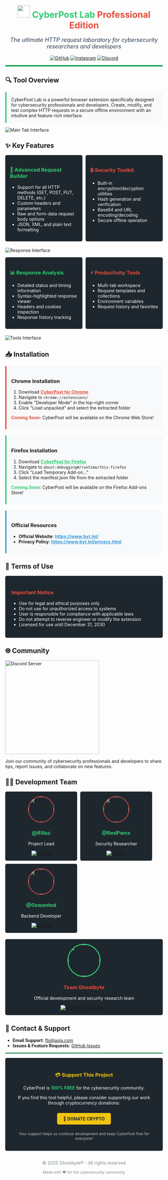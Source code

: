 <div align="center">
<h1 style="color:#2ecc71;"><img src="./Cyberpost-pic/Toolstap3.png" width="40" height="40" /> CyberPost Lab <span style="color:#e74c3c;">Professional Edition</span></h1>

<p style="font-size:18px;color:#2c3e50;"><em>The ultimate HTTP request laboratory for cybersecurity researchers and developers</em></p>

[![GitHub](https://img.shields.io/badge/GitHub-@lfillaz-181717?style=for-the-badge&logo=github&logoColor=white)](https://github.com/lfillaz)
[![Instagram](https://img.shields.io/badge/Instagram-@lfillaz-E4405F?style=for-the-badge&logo=instagram&logoColor=white)](https://instagram.com/lfillaz)
[![Discord](https://img.shields.io/badge/Join_Community-Discord-5865F2?style=for-the-badge&logo=discord&logoColor=white)](https://discord.gg/M9pg3dNmXN)
</div>

<hr style="border: 2px solid #2ecc71;">

## 🔍 Tool Overview

<div style="background-color:#f8f9fa;padding:15px;border-left:4px solid #2ecc71;">
CyberPost Lab is a powerful browser extension specifically designed for cybersecurity professionals and developers. Create, modify, and test complex HTTP requests in a secure offline environment with an intuitive and feature-rich interface.
</div>

![Main Tab Interface](./Cyberpost-pic/maintap1.png)

## ✨ Key Features

<div style="display:flex;margin-bottom:20px;">
<div style="flex:1;background-color:#1e272e;color:white;padding:15px;margin-right:10px;border-radius:5px;">
<h3 style="color:#2ecc71;">🚀 Advanced Request Builder</h3>
<ul>
<li>Support for all HTTP methods (GET, POST, PUT, DELETE, etc.)</li>
<li>Custom headers and parameters</li>
<li>Raw and form-data request body options</li>
<li>JSON, XML, and plain text formatting</li>
</ul>
</div>
<div style="flex:1;background-color:#1e272e;color:white;padding:15px;border-radius:5px;">
<h3 style="color:#e74c3c;">🔒 Security Toolkit</h3>
<ul>
<li>Built-in encryption/decryption utilities</li>
<li>Hash generation and verification</li>
<li>Base64 and URL encoding/decoding</li>
<li>Secure offline operation</li>
</ul>
</div>
</div>

![Response Interface](./Cyberpost-pic/responsetap2.png)

<div style="display:flex;margin-bottom:20px;">
<div style="flex:1;background-color:#1e272e;color:white;padding:15px;margin-right:10px;border-radius:5px;">
<h3 style="color:#2ecc71;">📊 Response Analysis</h3>
<ul>
<li>Detailed status and timing information</li>
<li>Syntax-highlighted response viewer</li>
<li>Headers and cookies inspection</li>
<li>Response history tracking</li>
</ul>
</div>
<div style="flex:1;background-color:#1e272e;color:white;padding:15px;border-radius:5px;">
<h3 style="color:#e74c3c;">⚡ Productivity Tools</h3>
<ul>
<li>Multi-tab workspace</li>
<li>Request templates and collections</li>
<li>Environment variables</li>
<li>Request history and favorites</li>
</ul>
</div>
</div>

![Tools Interface](./Cyberpost-pic/Toolstap3.png)

## 📥 Installation

<div style="background-color:#f8f9fa;padding:15px;border-left:4px solid #e74c3c;margin-bottom:20px;">
<h3>Chrome Installation</h3>
<ol>
<li>Download <a href="https://github.com/lfillaz/cyberpost/releases/latest/download/CyberPost-Chrome-Secure.zip" style="color:#e74c3c;font-weight:bold;">CyberPost for Chrome</a></li>
<li>Navigate to <code>chrome://extensions/</code></li>
<li>Enable "Developer Mode" in the top-right corner</li>
<li>Click "Load unpacked" and select the extracted folder</li>
</ol>
<p><strong style="color:#e74c3c;">Coming Soon</strong>: CyberPost will be available on the Chrome Web Store!</p>
</div>

<div style="background-color:#f8f9fa;padding:15px;border-left:4px solid #2ecc71;margin-bottom:20px;">
<h3>Firefox Installation</h3>
<ol>
<li>Download <a href="https://github.com/lfillaz/cyberpost/releases/latest/download/CyberPost-Firefox-Secure.zip" style="color:#2ecc71;font-weight:bold;">CyberPost for Firefox</a></li>
<li>Navigate to <code>about:debugging#/runtime/this-firefox</code></li>
<li>Click "Load Temporary Add-on..."</li>
<li>Select the manifest.json file from the extracted folder</li>
</ol>
<p><strong style="color:#2ecc71;">Coming Soon</strong>: CyberPost will be available on the Firefox Add-ons Store!</p>
</div>

<div style="background-color:#f8f9fa;padding:15px;border-left:4px solid #3498db;margin-bottom:20px;">
<h3>Official Resources</h3>
<ul>
<li><strong>Official Website</strong>: <a href="https://www.byt.lol/" style="color:#3498db;font-weight:bold;">https://www.byt.lol/</a></li>
<li><strong>Privacy Policy</strong>: <a href="https://www.byt.lol/privacy.html" style="color:#3498db;font-weight:bold;">https://www.byt.lol/privacy.html</a></li>
</ul>
</div>

## 📜 Terms of Use

<div style="background-color:#1e272e;color:white;padding:20px;border-radius:5px;margin-bottom:20px;">
<h3 style="color:#e74c3c;">Important Notice</h3>
<ul>
<li>Use for legal and ethical purposes only</li>
<li>Do not use for unauthorized access to systems</li>
<li>User is responsible for compliance with applicable laws</li>
<li>Do not attempt to reverse engineer or modify the extension</li>
<li>Licensed for use until December 31, 2030</li>
</ul>
</div>

## 🌐 Community

<a href="https://discord.gg/M9pg3dNmXN">
<img src="https://img.shields.io/discord/YOUR_SERVER_ID?color=5865F2&label=Join%20our%20Discord%20server&logo=discord&logoColor=white&style=for-the-badge" alt="Discord Server" width="300">
</a>

Join our community of cybersecurity professionals and developers to share tips, report issues, and collaborate on new features.

## 👨‍💻 Development Team

<div style="display:flex;flex-wrap:wrap;gap:10px;margin-bottom:20px;">
  <div style="text-align:center;background-color:#1e272e;color:white;padding:15px;border-radius:5px;min-width:200px;">
    <img src="https://avatars.githubusercontent.com/u/lfillaz" width="80" height="80" style="border-radius:50%;border:2px solid #e74c3c;">
    <h3 style="color:#2ecc71;">@lfillaz</h3>
    <p>Project Lead</p>
    <a href="https://github.com/lfillaz"><img src="https://img.shields.io/badge/GitHub-Profile-181717?style=flat-square&logo=github" alt="GitHub"></a>
  </div>
  <div style="text-align:center;background-color:#1e272e;color:white;padding:15px;border-radius:5px;min-width:200px;">
    <img src="https://avatars.githubusercontent.com/u/RedPwnx" width="80" height="80" style="border-radius:50%;border:2px solid #e74c3c;">
    <h3 style="color:#2ecc71;">@RedPwnx</h3>
    <p>Security Researcher</p>
    <a href="https://github.com/RedPwnx"><img src="https://img.shields.io/badge/GitHub-Profile-181717?style=flat-square&logo=github" alt="GitHub"></a>
  </div>
  <div style="text-align:center;background-color:#1e272e;color:white;padding:15px;border-radius:5px;min-width:200px;">
    <img src="https://avatars.githubusercontent.com/u/0xwanted" width="80" height="80" style="border-radius:50%;border:2px solid #e74c3c;">
    <h3 style="color:#2ecc71;">@0xwanted</h3>
    <p>Backend Developer</p>
    <a href="https://github.com/0xwanted"><img src="https://img.shields.io/badge/GitHub-Profile-181717?style=flat-square&logo=github" alt="GitHub"></a>
  </div>
</div>

<div style="text-align:center;background-color:#1e272e;color:white;padding:15px;border-radius:5px;margin-bottom:20px;">
  <img src="https://avatars.githubusercontent.com/u/TeamGhostbyte" width="100" height="100" style="border-radius:50%;border:3px solid #2ecc71;">
  <h3 style="color:#e74c3c;">Team Ghostbyte</h3>
  <p>Official development and security research team</p>
  <a href="https://github.com/TeamGhostbyte"><img src="https://img.shields.io/badge/GitHub-Organization-181717?style=for-the-badge&logo=github" alt="GitHub Organization"></a>
</div>

## 📧 Contact & Support

- **Email Support**: fbi@asia.com
- **Issues & Feature Requests**: [GitHub Issues](https://github.com/lfillaz/cyberpost/issues)

<hr style="border: 1px solid #2ecc71;">

<div style="background-color:#1e272e;color:white;padding:20px;border-radius:5px;margin-bottom:20px;text-align:center;">
<h3 style="color:#f1c40f;">💳 Support This Project</h3>
<p>CyberPost is <strong style="color:#2ecc71;">100% FREE</strong> for the cybersecurity community.</p>
<p>If you find this tool helpful, please consider supporting our work through cryptocurrency donations:</p>
<a href="https://nowpayments.io/donation?api_key=9R33NDQ-WYAMMZJ-KKD7R7W-D5CH3R1" style="display:inline-block;background-color:#f1c40f;color:#1e272e;padding:10px 20px;border-radius:5px;text-decoration:none;font-weight:bold;margin:10px 0;">💸 DONATE CRYPTO</a>
<p style="font-size:12px;color:#bdc3c7;">Your support helps us continue development and keep CyberPost free for everyone!</p>
</div>

<div align="center" style="margin-top:30px;">
<p style="color:#7f8c8d;font-size:14px;">© 2025 Ghostbyte® - All rights reserved</p>
<p style="color:#7f8c8d;font-size:12px;">Made with ❤️ for the cybersecurity community</p>
</div>
